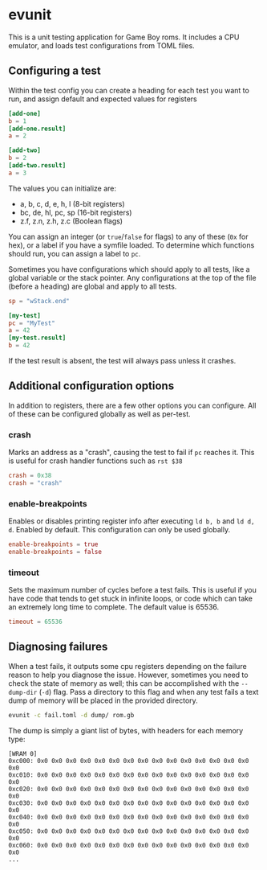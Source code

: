 # evunit

This is a unit testing application for Game Boy roms.
It includes a CPU emulator, and loads test configurations from TOML files.

## Configuring a test

Within the test config you can create a heading for each test you want to run, and assign default and expected values for registers

```toml
[add-one]
b = 1
[add-one.result]
a = 2

[add-two]
b = 2
[add-two.result]
a = 3
```

The values you can initialize are:
- a, b, c, d, e, h, l (8-bit registers)
- bc, de, hl, pc, sp (16-bit registers)
- z.f, z.n, z.h, z.c (Boolean flags)

You can assign an integer (or `true`/`false` for flags) to any of these (`0x` for hex), or a label if you have a symfile loaded.
To determine which functions should run, you can assign a label to `pc`.

Sometimes you have configurations which should apply to all tests, like a global variable or the stack pointer.
Any configurations at the top of the file (before a heading) are global and apply to all tests.

```toml
sp = "wStack.end"

[my-test]
pc = "MyTest"
a = 42
[my-test.result]
b = 42
```

If the test result is absent, the test will always pass unless it crashes.

## Additional configuration options

In addition to registers, there are a few other options you can configure.
All of these can be configured globally as well as per-test.

### crash

Marks an address as a "crash", causing the test to fail if `pc` reaches it.
This is useful for crash handler functions such as `rst $38`

```toml
crash = 0x38
crash = "crash"
```

### enable-breakpoints

Enables or disables printing register info after executing `ld b, b` and `ld d, d`.
Enabled by default.
This configuration can only be used globally.

```toml
enable-breakpoints = true
enable-breakpoints = false
```

### timeout

Sets the maximum number of cycles before a test fails.
This is useful if you have code that tends to get stuck in infinite loops, or code which can take an extremely long time to complete.
The default value is 65536.

```toml
timeout = 65536
```

## Diagnosing failures

When a test fails, it outputs some cpu registers depending on the failure reason to help you diagnose the issue.
However, sometimes you need to check the state of memory as well; this can be accomplished with the `--dump-dir` (`-d`) flag.
Pass a directory to this flag and when any test fails a text dump of memory will be placed in the provided directory.

```bash
evunit -c fail.toml -d dump/ rom.gb
```

The dump is simply a giant list of bytes, with headers for each memory type:

```
[WRAM 0]
0xc000: 0x0 0x0 0x0 0x0 0x0 0x0 0x0 0x0 0x0 0x0 0x0 0x0 0x0 0x0 0x0 0x0
0xc010: 0x0 0x0 0x0 0x0 0x0 0x0 0x0 0x0 0x0 0x0 0x0 0x0 0x0 0x0 0x0 0x0
0xc020: 0x0 0x0 0x0 0x0 0x0 0x0 0x0 0x0 0x0 0x0 0x0 0x0 0x0 0x0 0x0 0x0
0xc030: 0x0 0x0 0x0 0x0 0x0 0x0 0x0 0x0 0x0 0x0 0x0 0x0 0x0 0x0 0x0 0x0
0xc040: 0x0 0x0 0x0 0x0 0x0 0x0 0x0 0x0 0x0 0x0 0x0 0x0 0x0 0x0 0x0 0x0
0xc050: 0x0 0x0 0x0 0x0 0x0 0x0 0x0 0x0 0x0 0x0 0x0 0x0 0x0 0x0 0x0 0x0
0xc060: 0x0 0x0 0x0 0x0 0x0 0x0 0x0 0x0 0x0 0x0 0x0 0x0 0x0 0x0 0x0 0x0
...
```
